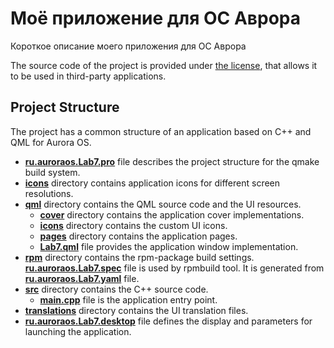 # Моё приложение для ОС Аврора

Короткое описание моего приложения для ОС Аврора

The source code of the project is provided under
[the license](LICENSE.BSD-3-CLAUSE.md),
that allows it to be used in third-party applications.

## Project Structure

The project has a common structure
of an application based on C++ and QML for Aurora OS.

* **[ru.auroraos.Lab7.pro](ru.auroraos.Lab7.pro)** file
  describes the project structure for the qmake build system.
* **[icons](icons)** directory contains application icons for different screen resolutions.
* **[qml](qml)** directory contains the QML source code and the UI resources.
  * **[cover](qml/cover)** directory contains the application cover implementations.
  * **[icons](qml/icons)** directory contains the custom UI icons.
  * **[pages](qml/pages)** directory contains the application pages.
  * **[Lab7.qml](qml/Lab7.qml)** file
    provides the application window implementation.
* **[rpm](rpm)** directory contains the rpm-package build settings.
  **[ru.auroraos.Lab7.spec](rpm/ru.auroraos.Lab7.spec)** file is used by rpmbuild tool.
  It is generated from **[ru.auroraos.Lab7.yaml](rpm/ru.auroraos.Lab7.yaml)** file.
* **[src](src)** directory contains the C++ source code.
  * **[main.cpp](src/main.cpp)** file is the application entry point.
* **[translations](translations)** directory contains the UI translation files.
* **[ru.auroraos.Lab7.desktop](ru.auroraos.Lab7.desktop)** file
  defines the display and parameters for launching the application.
